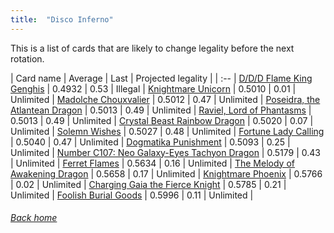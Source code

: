 ```yaml
---
title:  "Disco Inferno"
---
```


This is a list of cards that are likely to change legality before the next rotation.

| Card name | Average | Last | Projected legality |
| :-- |
[D/D/D Flame King Genghis](https://db.ygoprodeck.com/card/?search=D/D/D%20Flame%20King%20Genghis) | 0.4932 | 0.53 | Illegal |
[Knightmare Unicorn](https://db.ygoprodeck.com/card/?search=Knightmare%20Unicorn) | 0.5010 | 0.01 | Unlimited |
[Madolche Chouxvalier](https://db.ygoprodeck.com/card/?search=Madolche%20Chouxvalier) | 0.5012 | 0.47 | Unlimited |
[Poseidra, the Atlantean Dragon](https://db.ygoprodeck.com/card/?search=Poseidra,%20the%20Atlantean%20Dragon) | 0.5013 | 0.49 | Unlimited |
[Raviel, Lord of Phantasms](https://db.ygoprodeck.com/card/?search=Raviel,%20Lord%20of%20Phantasms) | 0.5013 | 0.49 | Unlimited |
[Crystal Beast Rainbow Dragon](https://db.ygoprodeck.com/card/?search=Crystal%20Beast%20Rainbow%20Dragon) | 0.5020 | 0.07 | Unlimited |
[Solemn Wishes](https://db.ygoprodeck.com/card/?search=Solemn%20Wishes) | 0.5027 | 0.48 | Unlimited |
[Fortune Lady Calling](https://db.ygoprodeck.com/card/?search=Fortune%20Lady%20Calling) | 0.5040 | 0.47 | Unlimited |
[Dogmatika Punishment](https://db.ygoprodeck.com/card/?search=Dogmatika%20Punishment) | 0.5093 | 0.25 | Unlimited |
[Number C107: Neo Galaxy-Eyes Tachyon Dragon](https://db.ygoprodeck.com/card/?search=Number%20C107:%20Neo%20Galaxy-Eyes%20Tachyon%20Dragon) | 0.5179 | 0.43 | Unlimited |
[Ferret Flames](https://db.ygoprodeck.com/card/?search=Ferret%20Flames) | 0.5634 | 0.16 | Unlimited |
[The Melody of Awakening Dragon](https://db.ygoprodeck.com/card/?search=The%20Melody%20of%20Awakening%20Dragon) | 0.5658 | 0.17 | Unlimited |
[Knightmare Phoenix](https://db.ygoprodeck.com/card/?search=Knightmare%20Phoenix) | 0.5766 | 0.02 | Unlimited |
[Charging Gaia the Fierce Knight](https://db.ygoprodeck.com/card/?search=Charging%20Gaia%20the%20Fierce%20Knight) | 0.5785 | 0.21 | Unlimited |
[Foolish Burial Goods](https://db.ygoprodeck.com/card/?search=Foolish%20Burial%20Goods) | 0.5996 | 0.11 | Unlimited |

###### [Back home](index)